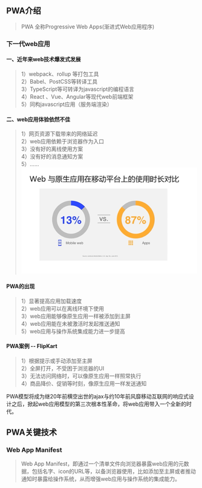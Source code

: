 ## PWA介绍

> PWA 全称Progressive Web Apps(渐进式Web应用程序)

### 下一代web应用  
#### 一、近年来web技术爆发式发展  
> 1）webpack、rollup 等打包工具  
2）Babel、PostCSS等转译工具  
3）TypeScript等可转译为javascript的编程语言  
4）React 、Vue、Angular等现代web前端框架  
5）同构javascript应用（服务端渲染）  

#### 二、web应用体验依然不佳  
> 1）网页资源下载带来的网络延迟  
2）web应用依赖于浏览器作为入口  
3）没有好的离线使用方案  
4）没有好的消息通知方案  
5）……  
![avatar](pwa1.png)

#### PWA的出现  
> 1）显著提高应用加载速度  
2）web应用可以在离线环境下使用  
3）web应用能够像原生应用一样被添加到主屏  
4）web应用能在未被激活时发起推送通知  
5）web应用与操作系统集成能力进一步提高

#### PWA案例 -- FlipKart  
> 1）根据提示或手动添加至主屏  
2）全屏打开，不受困于浏览器的UI  
3）无法访问网络时，可以像原生应用一样照常执行  
4）商品降价、促销等时刻，像原生应用一样发送通知  

PWA模型将成为继20年前横空出世的ajax与约10年前风靡移动互联网的响应式设计之后，掀起web应用模型的第三次根本性革命，将web应用带入一个全新的时代。

## PWA关键技术
### Web App Manifest
> Web App Manifest，即通过一个清单文件向浏览器暴露web应用的元数据，包括名字、icon的URL等，以备浏览器使用，比如添加至主屏或者推动通知时暴露给操作系统，从而增强web应用与操作系统的集成能力。